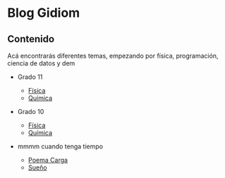 # Blog Gidiom

## Contenido
Acá encontrarás diferentes temas, empezando por física, programación, ciencia de datos y dem

  * Grado 11 
    * [Física](./11/fisica/fisica.html)
    * [Química](./11/quimica/quimica.html)
  * Grado 10
    * [Física](./10/fisica/fisica.html)
    * [Química](./10/quimica/quimica.html) 

  * mmmm cuando tenga tiempo
    * [Poema Carga](./poesia/carga.html)
    * [Sueño](./literatura/sueño.org)
    
    


